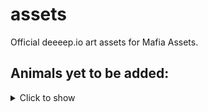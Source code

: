 # assets
Official deeeep.io art assets for Mafia Assets. 

## Animals yet to be added:
<details>
<summary>Click to show</summary>

anglerfish  

archerfish

barracuda

barreleye

baskingshark

bat

beakedwhale

beaver

belugawhale

bobbitworm

bowheadwhale

bullfrog

bobbitworm

cococrab

coel

colossalsquid

cookiecuttershark

dolphin

dragonfish

duck

electriceel

eleseal

frilledshark

frogfish

giantpacificocto

salamander

sinophore

giantsquid

gobshark

gulpereel

halibut

hippo

humboldtsquid

humpbackwhale

japanesespidercrab

leatherbackseaturtle

leopardseal

lionfish

lionmanejellyfish

lobster

mahi

manatee

mantaray

mantisshriimp

marlin

megamouth

moray

wrasse

narwhal

oarfish

octopus

parrotfish

pelican

penguin

polarbear

pufferfish

pufferfishfilled

ray

sarcasticfringehead

seagull

seal

sealion

seaotter

snake

snapping turtle

stonefish

sunfish

hammerheadshark

vampiresquid

walrsus

wobbegong

wolfeel
</details>
